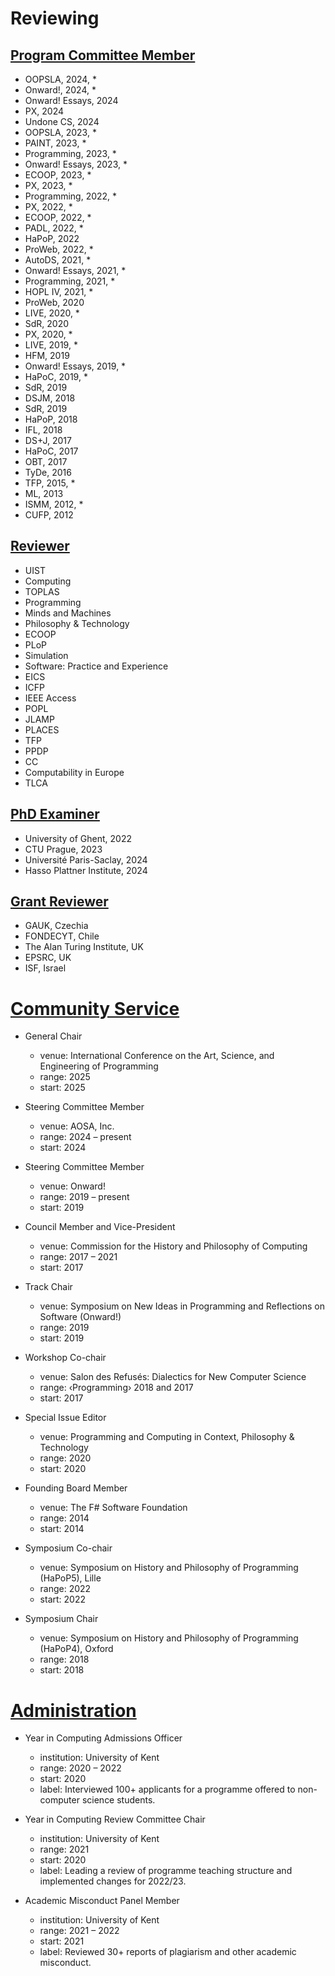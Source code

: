 # Reviewing

## [Program Committee Member](#pc)

* OOPSLA, 2024, *
* Onward!, 2024, *
* Onward! Essays, 2024
* PX, 2024
* Undone CS, 2024
* OOPSLA, 2023, *
* PAINT, 2023, *
* Programming, 2023, *
* Onward! Essays, 2023, *
* ECOOP, 2023, *
* PX, 2023, *
* Programming, 2022, *
* PX, 2022, *
* ECOOP, 2022, *
* PADL, 2022, *
* HaPoP, 2022
* ProWeb, 2022, *
* AutoDS, 2021, *
* Onward! Essays, 2021, *
* Programming, 2021, *
* HOPL IV, 2021, *
* ProWeb, 2020
* LIVE, 2020, *
* SdR, 2020
* PX, 2020, *
* LIVE, 2019, *
* HFM, 2019
* Onward! Essays, 2019, *
* HaPoC, 2019, *
* SdR, 2019
* DSJM, 2018
* SdR, 2019
* HaPoP, 2018
* IFL, 2018
* DS+J, 2017
* HaPoC, 2017
* OBT, 2017
* TyDe, 2016
* TFP, 2015, *
* ML, 2013
* ISMM, 2012, *
* CUFP, 2012
  
## [Reviewer](#reviewer)

* UIST
* Computing
* TOPLAS
* Programming
* Minds and Machines
* Philosophy & Technology
* ECOOP
* PLoP
* Simulation
* Software: Practice and Experience
* EICS
* ICFP
* IEEE Access
* POPL
* JLAMP 
* PLACES
* TFP 
* PPDP
* CC
* Computability in Europe  
* TLCA

## [PhD Examiner](#phd)

* University of Ghent, 2022
* CTU Prague, 2023
* Université Paris-Saclay, 2024
* Hasso Plattner Institute, 2024

## [Grant Reviewer](#grant)

* GAUK, Czechia
* FONDECYT, Chile
* The&nbsp;Alan&nbsp;Turing&nbsp;Institute, UK
* EPSRC, UK
* ISF, Israel

# [Community Service](#service)

* General Chair
  - venue: International Conference on the Art, Science, and Engineering of Programming 
  - range: 2025
  - start: 2025

* Steering Committee Member
  - venue: AOSA, Inc. 
  - range: 2024 – present
  - start: 2024

* Steering Committee Member
  - venue: Onward! 
  - range: 2019 – present
  - start: 2019

* Council Member and Vice-President
  - venue: Commission for the History and Philosophy of Computing
  - range: 2017 – 2021
  - start: 2017

* Track Chair
  - venue: Symposium on New Ideas in Programming and Reflections on Software (Onward!)
  - range: 2019
  - start: 2019

* Workshop Co-chair
  - venue: Salon des Refusés: Dialectics for New Computer Science
  - range: ‹Programming› 2018 and 2017
  - start: 2017

* Special Issue Editor
  - venue: Programming and Computing in Context, Philosophy & Technology
  - range: 2020
  - start: 2020

* Founding Board Member
  - venue: The F# Software Foundation
  - range: 2014
  - start: 2014

* Symposium Co-chair
  - venue: Symposium on History and Philosophy of Programming (HaPoP5), Lille
  - range: 2022
  - start: 2022

* Symposium Chair
  - venue: Symposium on History and Philosophy of Programming (HaPoP4), Oxford
  - range: 2018
  - start: 2018

# [Administration](#admin)

* Year in Computing Admissions Officer
  - institution: University of Kent
  - range: 2020 – 2022
  - start: 2020
  - label: Interviewed 100+ applicants for a programme offered to non-computer science students.

* Year in Computing Review Committee Chair
  - institution: University of Kent
  - range: 2021
  - start: 2020
  - label: Leading a review of programme teaching structure and implemented changes for 2022/23.

* Academic Misconduct Panel Member
  - institution: University of Kent
  - range: 2021 – 2022
  - start: 2021
  - label: Reviewed 30+ reports of plagiarism and other academic misconduct.